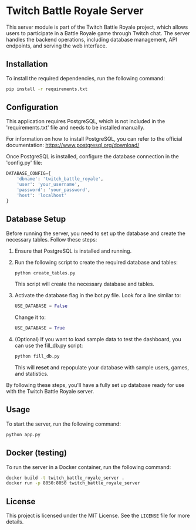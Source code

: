 # Twitch Battle Royale Server

This server module is part of the Twitch Battle Royale project, which allows users to participate in a Battle Royale game through Twitch chat. The server handles the backend operations, including database management, API endpoints, and serving the web interface.

## Installation

To install the required dependencies, run the following command:
```bash
pip install -r requirements.txt
```

## Configuration

This application requires PostgreSQL, which is not included in the 'requirements.txt' file and needs to be installed manually.

For information on how to install PostgreSQL, you can refer to the official documentation: https://www.postgresql.org/download/

Once PostgreSQL is installed, configure the database connection in the 'config.py' file:

```python
DATABASE_CONFIG={
    'dbname': 'twitch_battle_royale',
    'user': 'your_username',
    'password': 'your_password',
    'host': 'localhost'
}
``` 

## Database Setup

Before running the server, you need to set up the database and create the necessary tables. Follow these steps:

1. Ensure that PostgreSQL is installed and running.

2. Run the following script to create the required database and tables:

   ```bash
   python create_tables.py
   ```

    This script will create the necessary database and tables.

3. Activate the database flag in the bot.py file. Look for a line similar to:

   ```python
   USE_DATABASE = False
   ```

   Change it to:

   ```python
   USE_DATABASE = True
   ```

4. (Optional) If you want to load sample data to test the dashboard, you can use the fill_db.py script:

   ```bash
   python fill_db.py
   ```

   This will **reset** and repopulate your database with sample users, games, and statistics.


By following these steps, you'll have a fully set up database ready for use with the Twitch Battle Royale server.

## Usage

To start the server, run the following command:
```bash
python app.py
```

## Docker (testing)

To run the server in a Docker container, run the following command:
```bash
docker build -t twitch_battle_royale_server .
docker run -p 8050:8050 twitch_battle_royale_server
```

## License

This project is licensed under the MIT License. See the `LICENSE` file for more details.    